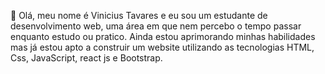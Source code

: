  👋 Olá, meu nome é Vinicius Tavares e eu sou um estudante de desenvolvimento web, uma área em que nem percebo o tempo passar enquanto estudo ou pratico. Ainda estou aprimorando minhas habilidades mas já estou apto a construir um website utilizando as tecnologias HTML, Css, JavaScript, react js e Bootstrap.



